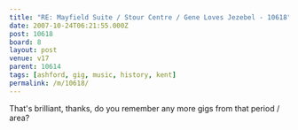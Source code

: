 ```yaml
---
title: "RE: Mayfield Suite / Stour Centre / Gene Loves Jezebel - 10618"
date: 2007-10-24T06:21:55.000Z
post: 10618
board: 8
layout: post
venue: v17
parent: 10614
tags: [ashford, gig, music, history, kent]
permalink: /m/10618/
---
```

That's brilliant, thanks, do you remember any more gigs from that period / area?
